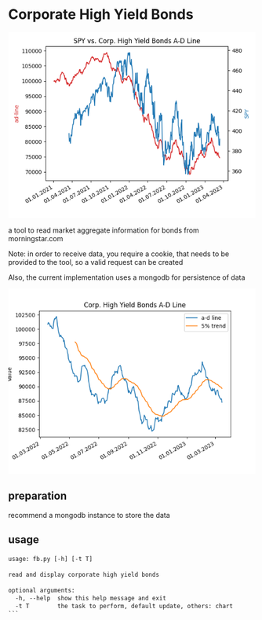 # Corporate High Yield Bonds

<img src="img/corp_highyield_vs_spy.png" />

a tool to read market aggregate information for bonds from morningstar.com

Note: in order to receive data, you require a cookie, that needs to be provided to the tool, so a valid request can be created

Also, the current implementation uses a mongodb for persistence of data

<img src="img/corp_high_yield.png" />

## preparation

recommend a mongodb instance to store the data

## usage

````
usage: fb.py [-h] [-t T]

read and display corporate high yield bonds

optional arguments:
  -h, --help  show this help message and exit
  -t T        the task to perform, default update, others: chart
```

